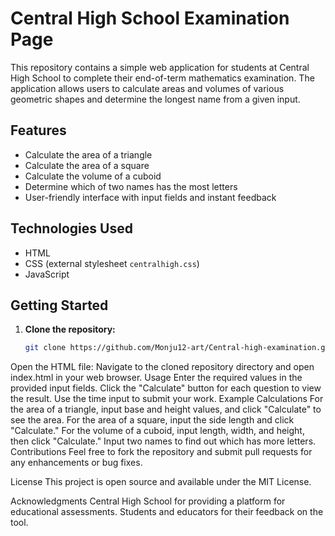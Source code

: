 # Central High School Examination Page

This repository contains a simple web application for students at Central High School to complete their end-of-term mathematics examination. The application allows users to calculate areas and volumes of various geometric shapes and determine the longest name from a given input.

## Features

- Calculate the area of a triangle
- Calculate the area of a square
- Calculate the volume of a cuboid
- Determine which of two names has the most letters
- User-friendly interface with input fields and instant feedback

## Technologies Used

- HTML
- CSS (external stylesheet `centralhigh.css`)
- JavaScript

## Getting Started

1. **Clone the repository:**
   ```bash
   git clone https://github.com/Monju12-art/Central-high-examination.git
Open the HTML file: Navigate to the cloned repository directory and open index.html in your web browser.
Usage
Enter the required values in the provided input fields.
Click the "Calculate" button for each question to view the result.
Use the time input to submit your work.
Example Calculations
For the area of a triangle, input base and height values, and click "Calculate" to see the area.
For the area of a square, input the side length and click "Calculate."
For the volume of a cuboid, input length, width, and height, then click "Calculate."
Input two names to find out which has more letters.
Contributions
Feel free to fork the repository and submit pull requests for any enhancements or bug fixes.

License
This project is open source and available under the MIT License.

Acknowledgments
Central High School for providing a platform for educational assessments.
Students and educators for their feedback on the tool.
